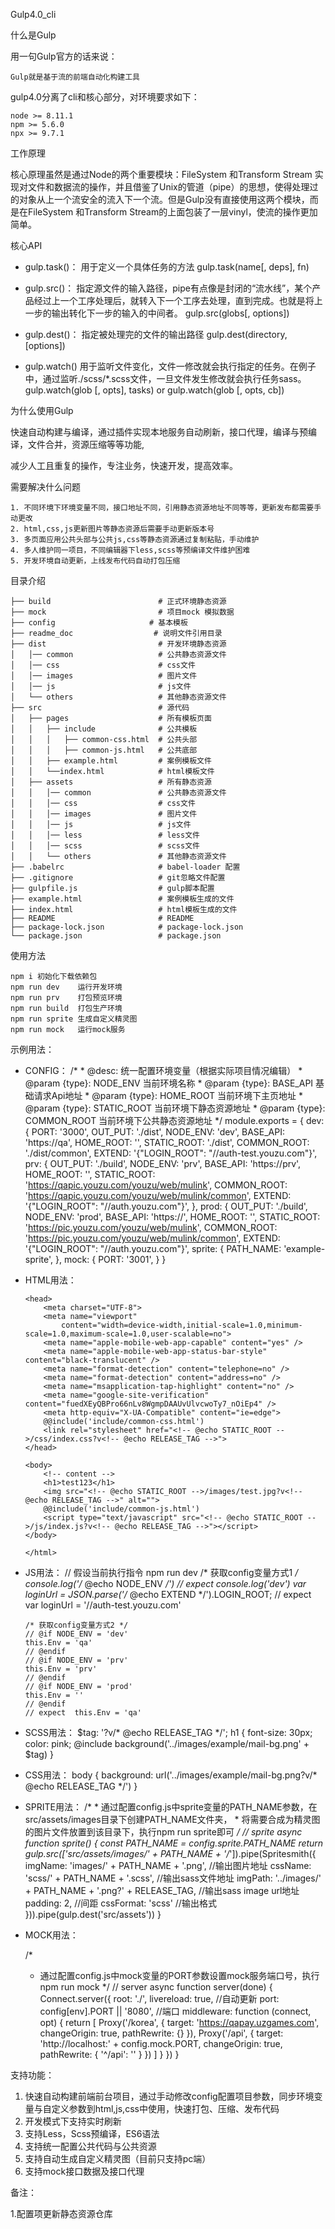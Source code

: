 Gulp4.0_cli

什么是Gulp

用一句Gulp官方的话来说：

    Gulp就是基于流的前端自动化构建工具

gulp4.0分离了cli和核心部分，对环境要求如下：

    node >= 8.11.1
    npm >= 5.6.0
    npx >= 9.7.1

工作原理

核心原理虽然是通过Node的两个重要模块：FileSystem 和Transform Stream 实现对文件和数据流的操作，并且借鉴了Unix的管道（pipe）的思想，使得处理过的对象从上一个流安全的流入下一个流。但是Gulp没有直接使用这两个模块，而是在FileSystem 和Transform Stream的上面包装了一层vinyl，使流的操作更加简单。

核心API

- gulp.task()：
  用于定义一个具体任务的方法
      gulp.task(name[, deps], fn)
- gulp.src()：
  指定源文件的输入路径，pipe有点像是封闭的“流水线”，某个产品经过上一个工序处理后，就转入下一个工序去处理，直到完成。也就是将上一步的输出转化下一步的输入的中间者。
      gulp.src(globs[, options])
- gulp.dest()：
  指定被处理完的文件的输出路径
      gulp.dest(directory, [options])
  
- gulp.watch()
  用于监听文件变化，文件一修改就会执行指定的任务。在例子中，通过监听./scss/*.scss文件，一旦文件发生修改就会执行任务sass。
      gulp.watch(glob [, opts], tasks) or gulp.watch(glob [, opts, cb])
  

为什么使用Gulp

快速自动构建与编译，通过插件实现本地服务自动刷新，接口代理，编译与预编译，文件合并，资源压缩等等功能,

减少人工且重复的操作，专注业务，快速开发，提高效率。



需要解决什么问题

    1. 不同环境下环境变量不同，接口地址不同，引用静态资源地址不同等等，更新发布都需要手动更改
    2. html,css,js更新图片等静态资源后需要手动更新版本号
    3. 多页面应用公共头部与公共js,css等静态资源通过复制粘贴，手动维护
    4. 多人维护同一项目，不同编辑器下less,scss等预编译文件维护困难
    5. 开发环境自动更新，上线发布代码自动打包压缩

目录介绍

    ├── build                        # 正式环境静态资源
    ├── mock                         # 项目mock 模拟数据
    ├── config					   # 基本模板
    ├── readme_doc				    # 说明文件引用目录
    ├── dist                         # 开发环境静态资源
    │   │── common                   # 公共静态资源文件
    │   │── css                      # css文件
    │   │── images                   # 图片文件
    │   │── js                       # js文件
    │   └── others                   # 其他静态资源文件
    ├── src                          # 源代码
    │   ├── pages                    # 所有模板页面
    │   │   ├── include              # 公共模板
    │   │   │   ├── common-css.html  # 公共头部
    │   │   │   ├── common-js.html   # 公共底部
    │   │   ├── example.html         # 案例模板文件
    │   │   └──index.html            # html模板文件
    │   ├── assets                   # 所有静态资源
    │   │   │── common               # 公共静态资源文件
    │   │   │── css                  # css文件
    │   │   │── images               # 图片文件
    │   │   │── js                   # js文件
    │   │   │── less                 # less文件
    │   │   │── scss                 # scss文件
    │   │   └── others               # 其他静态资源文件
    ├── .babelrc                     # babel-loader 配置
    ├── .gitignore                   # git忽略文件配置
    ├── gulpfile.js                  # gulp脚本配置
    ├── example.html                 # 案例模板生成的文件
    ├── index.html                   # html模板生成的文件
    ├── README                       # README
    ├── package-lock.json            # package-lock.json
    └── package.json                 # package.json

使用方法

    npm i 初始化下载依赖包
    npm run dev    运行开发环境
    npm run prv    打包预览环境
    npm run build  打包生产环境
    npm run sprite 生成自定义精灵图
    npm run mock   运行mock服务

示例用法：

- CONFIG：
      /* 
       * @desc: 统一配置环境变量（根据实际项目情况编辑）
       * @param {type}: NODE_ENV 当前环境名称
       * @param {type}: BASE_API 基础请求Api地址
       * @param {type}: HOME_ROOT 当前环境下主页地址
       * @param {type}: STATIC_ROOT 当前环境下静态资源地址
       * @param {type}: COMMON_ROOT 当前环境下公共静态资源地址
       */
      module.exports = {
         dev: {
            PORT: '3000',
            OUT_PUT: './dist',
            NODE_ENV: 'dev',
            BASE_API: 'https://qa',
            HOME_ROOT: '',
            STATIC_ROOT: './dist',
            COMMON_ROOT: './dist/common',
            EXTEND: '{"LOGIN_ROOT": "//auth-test.youzu.com"}',
         prv: {
            OUT_PUT: './build',
            NODE_ENV: 'prv',
            BASE_API: 'https://prv',
            HOME_ROOT: '',
            STATIC_ROOT: 'https://qapic.youzu.com/youzu/web/mulink',
            COMMON_ROOT: 'https://qapic.youzu.com/youzu/web/mulink/common',
            EXTEND: '{"LOGIN_ROOT": "//auth.youzu.com"}',
         },
         prod: {
            OUT_PUT: './build',
            NODE_ENV: 'prod',
            BASE_API: 'https://',
            HOME_ROOT: '',
            STATIC_ROOT: 'https://pic.youzu.com/youzu/web/mulink',
            COMMON_ROOT: 'https://pic.youzu.com/youzu/web/mulink/common',
            EXTEND: '{"LOGIN_ROOT": "//auth.youzu.com"}',
         sprite: {
            PATH_NAME: 'example-sprite',
         },
         mock: {
            PORT: '3001',
         }
       }
- HTML用法：
      <!DOCTYPE html>
      <html lang="en">
      
      <head>
          <meta charset="UTF-8">
          <meta name="viewport"
              content="width=device-width,initial-scale=1.0,minimum-scale=1.0,maximum-scale=1.0,user-scalable=no">
          <meta name="apple-mobile-web-app-capable" content="yes" />
          <meta name="apple-mobile-web-app-status-bar-style" content="black-translucent" />
          <meta name="format-detection" content="telephone=no" />
          <meta name="format-detection" content="address=no" />
          <meta name="msapplication-tap-highlight" content="no" />
          <meta name="google-site-verification" content="fuedXEyQBPro66nLv8WgmpDAAUvUlvcwoTy7_nOiEp4" />
          <meta http-equiv="X-UA-Compatible" content="ie=edge">
          @@include('include/common-css.html')
          <link rel="stylesheet" href="<!-- @echo STATIC_ROOT -->/css/index.css?v<!-- @echo RELEASE_TAG -->">
      </head>
      
      <body>
          <!-- content -->
          <h1>test123</h1>
          <img src="<!-- @echo STATIC_ROOT -->/images/test.jpg?v<!-- @echo RELEASE_TAG -->" alt="">
          @@include('include/common-js.html')
          <script type="text/javascript" src="<!-- @echo STATIC_ROOT -->/js/index.js?v<!-- @echo RELEASE_TAG -->"></script>
      </body>
      
      </html>
- JS用法：
      // 假设当前执行指令 npm run dev
      /* 获取config变量方式1 */
      console.log('/* @echo NODE_ENV */')
      // expect console.log('dev')
      var loginUrl = JSON.parse('/* @echo EXTEND */').LOGIN_ROOT;
      // expect var loginUrl = '//auth-test.youzu.com'
      
      /* 获取config变量方式2 */
      // @if NODE_ENV = 'dev'
      this.Env = 'qa'
      // @endif
      // @if NODE_ENV = 'prv'
      this.Env = 'prv'
      // @endif
      // @if NODE_ENV = 'prod'
      this.Env = ''
      // @endif
      // expect  this.Env = 'qa'
- SCSS用法：
      $tag: '?v/* @echo RELEASE_TAG */';
      h1 {
            font-size: 30px;
            color: pink;
            @include background('../images/example/mail-bg.png' + $tag)
         }
- CSS用法：
      body {
          background: url('../images/example/mail-bg.png?v/* @echo RELEASE_TAG */')
      }
- SPRITE用法：
      /*
      * 通过配置config.js中sprite变量的PATH_NAME参数，在src/assets/images目录下创建PATH_NAME文件夹，
      * 将需要合成为精灵图的图片文件放置到该目录下，执行npm run sprite即可
      */
      // sprite
      async function sprite() {
          const PATH_NAME = config.sprite.PATH_NAME
          return gulp.src(['src/assets/images/' + PATH_NAME + '/*']).pipe(Spritesmith({
              imgName: 'images/' + PATH_NAME + '.png', //输出图片地址
              cssName: 'scss/' + PATH_NAME + '.scss', //输出sass文件地址
              imgPath: '../images/' + PATH_NAME + '.png?' + RELEASE_TAG, //输出sass image url地址
              padding: 2, //间距
              cssFormat: 'scss' //输出格式
          })).pipe(gulp.dest('src/assets'))
      }
  
- MOCK用法：

    /*
    * 通过配置config.js中mock变量的PORT参数设置mock服务端口号，执行npm run mock
    */
    // server
    async function server(done) {
        Connect.server({
            root: './',
            livereload: true, //自动更新
            port: config[env].PORT || '8080', //端口
            middleware: function (connect, opt) {
                return [
                    Proxy('/korea', {
                        target: 'https://qapay.uzgames.com',
                        changeOrigin: true,
                        pathRewrite: {}
                    }),
                    Proxy('/api', {
                        target: 'http://localhost:' + config.mock.PORT,
                        changeOrigin: true,
                        pathRewrite: {
                            '^/api': ''
                        }
                    })
                ]
            }
        })
    }
    



支持功能：

1. 快速自动构建前端前台项目，通过手动修改config配置项目参数，同步环境变量与自定义参数到html,js,css中使用，快速打包、压缩、发布代码
2. 开发模式下支持实时刷新
3. 支持Less，Scss预编译，ES6语法
4. 支持统一配置公共代码与公共资源
5. 支持自动生成自定义精灵图（目前只支持pc端）
6. 支持mock接口数据及接口代理

备注：

1.配置项更新静态资源仓库
